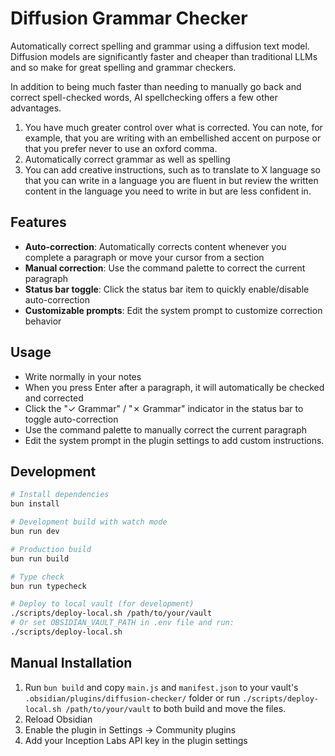 # Diffusion Grammar Checker

Automatically correct spelling and grammar using a diffusion text model. Diffusion models are significantly faster and cheaper than traditional LLMs and so make for great spelling and grammar checkers.

In addition to being much faster than needing to manually go back and correct spell-checked words, AI spellchecking offers a few other advantages. 
1. You have much greater control over what is corrected. You can note, for example, that you are writing with an embellished accent on purpose or that you prefer never to use an oxford comma.
2. Automatically correct grammar as well as spelling
3. You can add creative instructions, such as to translate to X language so that you can write in a language you are fluent in but review the written content in the language you need to write in but are less confident in. 

## Features

- **Auto-correction**: Automatically corrects content whenever you complete a paragraph or move your cursor from a section
- **Manual correction**: Use the command palette to correct the current paragraph
- **Status bar toggle**: Click the status bar item to quickly enable/disable auto-correction
- **Customizable prompts**: Edit the system prompt to customize correction behavior

## Usage

- Write normally in your notes
- When you press Enter after a paragraph, it will automatically be checked and corrected
- Click the "✓ Grammar" / "✗ Grammar" indicator in the status bar to toggle auto-correction
- Use the command palette to manually correct the current paragraph
- Edit the system prompt in the plugin settings to add custom instructions.

## Development

```bash
# Install dependencies
bun install

# Development build with watch mode
bun run dev

# Production build
bun run build

# Type check
bun run typecheck

# Deploy to local vault (for development)
./scripts/deploy-local.sh /path/to/your/vault
# Or set OBSIDIAN_VAULT_PATH in .env file and run:
./scripts/deploy-local.sh
```

## Manual Installation

1. Run `bun build` and copy `main.js` and `manifest.json` to your vault's `.obsidian/plugins/diffusion-checker/` folder or run `./scripts/deploy-local.sh /path/to/your/vault` to both build and move the files.
2. Reload Obsidian
3. Enable the plugin in Settings → Community plugins
4. Add your Inception Labs API key in the plugin settings
